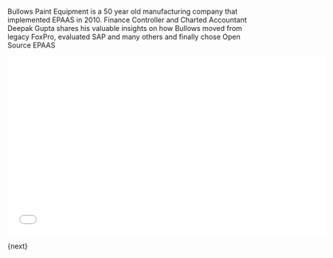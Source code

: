 Bullows Paint Equipment is a 50 year old manufacturing company that implemented EPAAS in 2010. Finance Controller and Charted Accountant Deepak Gupta shares his valuable insights on how Bullows moved from legacy FoxPro, evaluated SAP and many others and finally chose Open Source EPAAS

<iframe width="640" height="360" src="//www.youtube.com/embed/11dXA1leVMU?list=PL3lFfCEoMxvwBEtr0xoCear4byN3aJDOm" frameborder="0" allowfullscreen></iframe>

{next}
